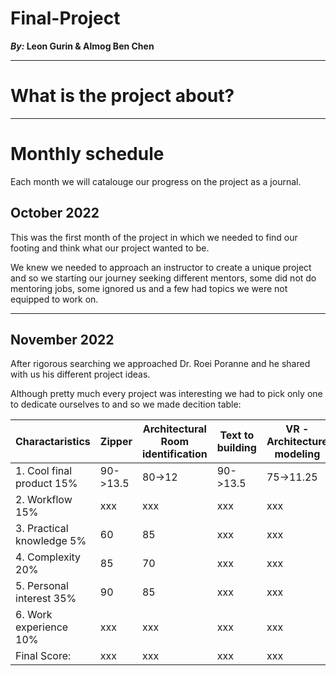 # Final-Project
**_By:_ Leon Gurin & Almog Ben Chen**

___

# What is the project about?

___
# Monthly schedule
Each month we will catalouge our progress on the project as a journal.

## October 2022

This was the first month of the project in which we needed to find our footing and think what our project wanted to be.

We knew we needed to approach an instructor to create a unique project and so we starting our journey seeking different mentors, some did not do mentoring jobs, some ignored us and a few had topics we were not equipped to work on.

___

## November 2022

After rigorous searching we approached Dr. Roei Poranne and he shared with us his different project ideas.

Although pretty much every project was interesting we had to pick only one to dedicate ourselves to and so we made decition table:

| Charactaristics | Zipper | Architectural Room identification | Text to building | VR - Architecture modeling | VR - controlling robots | Redirected Walking | Geometric analysis 
 | -------- | -------- | -------- | -------- | -------- | -------- | -------- | -------- |
 | 1. Cool final product 15% | 90->13.5 | 80->12 | 90->13.5 | 75->11.25 | 65->9.75 | 50->7.5 | xxx | 
 | 2. Workflow 15%           | xxx      | xxx    | xxx      | xxx       | xxx      | xxx     | xxx | 
 | 3. Practical knowledge 5% | 60       | 85     | xxx      | xxx       | xxx      | xxx     | xxx | 
 | 4. Complexity 20%         | 85       | 70     | xxx      | xxx       | xxx      | xxx     | xxx | 
 | 5. Personal interest 35%  | 90       | 85     | xxx      | xxx       | xxx      | xxx     | xxx | 
 | 6. Work experience 10%    | xxx      | xxx    | xxx      | xxx       | xxx      | xxx     | xxx | 
 | Final Score:              | xxx      | xxx    | xxx      | xxx       | xxx      | xxx     | xxx |
